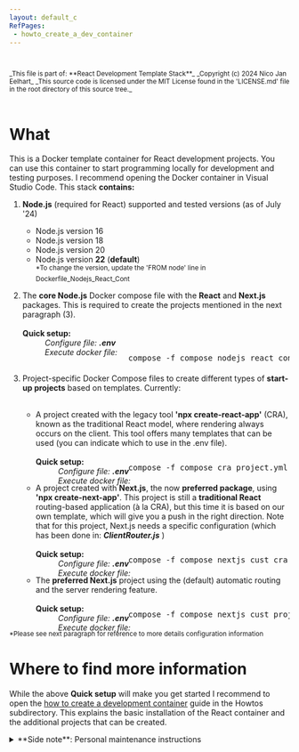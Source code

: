 ```yaml
---
layout: default_c
RefPages:
 - howto_create_a_dev_container
--- 
```


<small>
<br><br>
_This file is part of: **React Development Template Stack**_
_Copyright (c) 2024 Nico Jan Eelhart_
_This source code is licensed under the MIT License found in the  'LICENSE.md' file in the root directory of this source tree._
</small>
<br><br>

# What
This is a Docker template container for React development projects.
You can use this container to start programming locally for development and testing purposes. I recommend opening the Docker container in Visual Studio Code.
This stack **contains:**

1. **Node.js** (required for React) supported and tested versions (as of July '24)
	- Node.js version 16
	- Node.js version 18
	- Node.js version 20
	- Node.js version **22** (**default**) <br>
	<sup>*To change the version, update the 'FROM node' line in Dockerfile_Nodejs_React_Cont</sup>	

1. The **core Node.js** Docker compose file with the  **React** and **Next.js** packages. This is required to create the projects mentioned in the next paragraph (3).
<br><br>**Quick setup:**<br>
	<span style="margin-left: 40px;"> *Configure file:* ***.env***  </span><br>
	<span style="margin-left: 40px;"> *Execute docker file:* </span>
	<pre class="nje-cmd-one-line-sm-ident" style="margin-left: 190px;margin-top:-20px;margin-bottom:20px;">compose -f compose_nodejs_react_cont.yml up -d  --build</pre>
	

1. Project-specific Docker Compose files to create different types of **start-up projects** based on templates. Currently:<br><br>
	- A project created with the legacy tool **'npx create-react-app'** (CRA), known as the traditional React model, where rendering always occurs on the client. This tool offers many templates that can be used (you can indicate which to use in the .env file).
<br><br>**Quick setup:**<br>
	<span style="margin-left: 40px;"> *Configure file:* ***.env***  </span><br>
	<span style="margin-left: 40px;"> *Execute docker file:* </span>
	<pre class="nje-cmd-one-line-sm-ident" style="margin-left: 190px;margin-top:-40px;margin-bottom:20px;">compose -f compose_cra_project.yml up -d  --build</pre>

	- A project created with **Next.js**, the now **preferred package**, using **'npx create-next-app'**. This project is still a **traditional React** routing-based application (à la CRA), but this time it is based on our own template, which will give you a push in the right direction. Note that for this project, Next.js needs a specific configuration (which has been done in: ***ClientRouter.js*** ) 
<br><br>**Quick setup:**<br>
	<span style="margin-left: 40px;"> *Configure file:* ***.env***  </span><br>
	<span style="margin-left: 40px;"> *Execute docker file:* </span>
	<pre class="nje-cmd-one-line-sm-ident" style="margin-left: 190px;margin-top:-40px;;margin-bottom:20px;">compose -f compose_nextjs_cust_cra_project.yml up -d  --build</pre>

	- The **preferred Next.js** project using the (default) automatic routing and the server rendering feature.
<br><br>**Quick setup:**<br>
	<span style="margin-left: 40px;"> *Configure file:* ***.env***  </span><br>
	<span style="margin-left: 40px;"> *Execute docker file:* </span>
	<pre class="nje-cmd-one-line-sm-ident" style="margin-left: 190px;margin-top:-40px;;margin-bottom:20px;">compose -f compose_nextjs_cust_project.yml up -d  --build</pre>
	
<sup>*Please see next paragraph for reference to more details configuration information </sup>



# Where to find more information
While the above **Quick setup** will make you get started I recommend to open the [how to create a development container](./Howtos/howto_create_a_dev_container) guide in the Howtos subdirectory. This explains the basic installation of the React container and the additional projects that can be created.


<details closed>  
  <summary class="clickable-summary">
  <span  class="summary-icon"></span> 
  **Side note**: Personal maintenance instructions
  </summary> 	<!-- On same line is failure, Don't indent the following Markdown lines!  -->
  
>### Personal maintenance instructions
>The template containers are **maintained** only in the **DTS**. I copy these to a project directory and customize them there for the project. If the customization is generic, I will merge it into the DTS template project
>
> <small style="display: block; margin-bottom: -18px;"><b><i>Personal project structure</i></b></small> 
>
>  <small> **Docker-Template-Stacks (DTS)**</small> | <small> **Project Location** </small> | 
> :-------------- | :-------------------- |
> <small>DTS\PHP Development Template Stack\\ </small> | <small> \Php\Projects\projectX  </small>
> <small>DTS\Rust Template Stack\\ </small> 	| <small> \Rust\Projects\ProjectY </small>
>
><br>
> *Update:*{: style="color: Grey;font-size:13px; "} <small> these template central!</small>
</details>